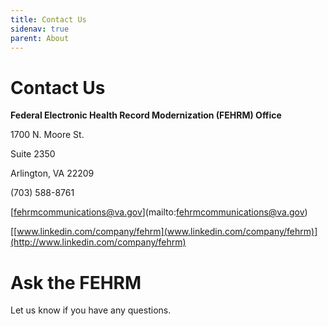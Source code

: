 ```yaml
---
title: Contact Us
sidenav: true
parent: About
---
```

# Contact Us

**Federal Electronic Health Record Modernization (FEHRM) Office**

1700 N. Moore St.

Suite 2350

Arlington, VA 22209

(703) 588-8761

[[fehrmcommunications@va.gov](fehrmcommunications@va.gov)](mailto:fehrmcommunications@va.gov)

[[www.linkedin.com/company/fehrm](www.linkedin.com/company/fehrm)](http://www.linkedin.com/company/fehrm)







# Ask the FEHRM

Let us know if you have any questions.

<!--StartForm-->

<div id="fehrm-ask-an-expert-form"></div>

<script src="https://touchpoints.app.cloud.gov/touchpoints/a4657bcd.js" defer></script>

<!--EndForm-->
